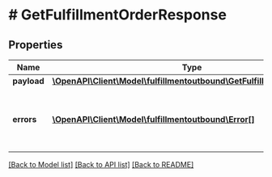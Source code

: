 # # GetFulfillmentOrderResponse

## Properties

Name | Type | Description | Notes
------------ | ------------- | ------------- | -------------
**payload** | [**\OpenAPI\Client\Model\fulfillmentoutbound\GetFulfillmentOrderResult**](GetFulfillmentOrderResult.md) |  | [optional]
**errors** | [**\OpenAPI\Client\Model\fulfillmentoutbound\Error[]**](Error.md) | A list of error responses returned when a request is unsuccessful. | [optional]

[[Back to Model list]](../../README.md#models) [[Back to API list]](../../README.md#endpoints) [[Back to README]](../../README.md)
